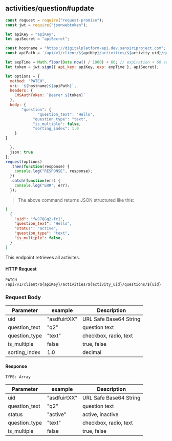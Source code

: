## activities/question#update

```javascript
const request = require("request-promise");
const jwt = require("jsonwebtoken");

let apiKey = "apiKey";
let apiSecret = "apiSecret";

const hostname = "https://digitalplatform-api.dev.sansiriproject.com";
const apiPath = `/api/v1/client/${apiKey}/activities/${activity_uid}/questions/${uid}`;

let expTime = Math.floor(Date.now() / 1000) + 60; // expiration + 60 seconds
let token = jwt.sign({ api_key: apiKey, exp: expTime }, apiSecret);

let options = {
  method: "PATCH",
  uri: `${hostname}${apiPath}`,
  headers: {
    CMSAuthToken: `Bearer ${token}`
  },
  body: {
	   "question": {
		      "question_text": "Hello",
    	    "question_type": "text",
    	    "is_multiple": false,
    	    "sorting_index": 1.0
	}
}

  },
  json: true
};
request(options)
  .then(function(response) {
    console.log("RESPONSE", response);
  })
  .catch(function(err) {
    console.log("ERR", err);
  });
```

> The above command returns JSON structured like this:

```json
[
  {
    "uid": "fwJ7QGg2-fr1",
    "question_text": "Hello",
    "status": "active",
    "question_type": "text",
    "is_multiple": false,
  }
]
```

This endpoint retrieves all activites.

#### HTTP Request

`PATCH /api/v1/client/${apiKey}/activities/${activity_uid}/questions/${uid}`

### Request Body

| Parameter           | example                | Description                          |
| ------------------- | ---------------------- | ------------------------------------ |
| uid  | "asdfuirtXX" | URL Safe Base64 String |
| question_text | "q2" | question text |
| question_type   | "text"  |   checkbox, radio, text |
| is_multiple    | false | true, false |
| sorting_index          | 1.0 |  decimal  |



#### Response

`TYPE: Array`

| Parameter          | example      | Description                       |
| ------------------ | ------------ | --------------------------------- |
| uid  | "asdfuirtXX" | URL Safe Base64 String |
| question_text | "q2" | question text |
| status          | "active" |  active, inactive  |
| question_type   | "text"  |   checkbox, radio, text |
| is_multiple    | false | true, false |
